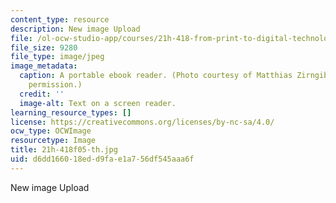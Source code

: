 ```yaml
---
content_type: resource
description: New image Upload
file: /ol-ocw-studio-app/courses/21h-418-from-print-to-digital-technologies-of-the-word-1450-present-fall-2005/d6dd166018edd9fae1a756df545aaa6f_21h-418f05-th.jpg
file_size: 9280
file_type: image/jpeg
image_metadata:
  caption: A portable ebook reader. (Photo courtesy of Matthias Zirngibl. Used with
    permission.)
  credit: ''
  image-alt: Text on a screen reader.
learning_resource_types: []
license: https://creativecommons.org/licenses/by-nc-sa/4.0/
ocw_type: OCWImage
resourcetype: Image
title: 21h-418f05-th.jpg
uid: d6dd1660-18ed-d9fa-e1a7-56df545aaa6f
---
```

New image Upload